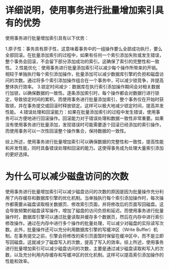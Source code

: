 # 详细说明，使用事务进行批量增加索引具有的优势

使用事务进行批量增加索引具有以下优势：

1.原子性：事务具有原子性，这意味着事务中的一组操作要么全部成功执行，要么全部回滚。在批量添加索引的过程中，如果有任何一个索引添加失败或发生错误，整个事务会回滚，不会留下部分添加成功的索引。这确保了索引的完整性和一致性。
2.性能优化：使用事务进行批量添加索引可以减少每个操作所带来的开销。相较于单独执行每个索引添加操作，批量添加可以减少数据库引擎的负担和磁盘访问的次数。通过将多个索引添加操作组合在一个事务中，可以减少锁竞争，并提高整体执行效率。
3.锁定时间减少：数据库在执行索引添加操作期间会对相关数据行加锁，以确保数据的一致性。逐条添加索引时，每个操作都会对数据行进行锁定，导致锁定时间的累积。而使用事务进行批量添加索引，整个事务仅在开始时获取锁，并在事务提交或回滚时释放锁定。这样可以极大地减少锁定时间，提高并发性能。
4.错误处理和回滚能力：如果在批量添加索引的过程中发生错误，使用事务可以方便地进行回滚操作。回滚能力对于错误处理和数据一致性非常重要。如果没有使用事务进行批量添加，发现错误时可能需要逐个回滚已经添加的索引操作，而使用事务可以一次性回滚整个操作集合，保持数据的一致性。

综上所述，使用事务进行批量增加索引可以确保数据的完整性和一致性，提高性能和并发性能，同时具备错误处理和回滚的能力。这使得事务成为处理大量索引添加的更好选择。



# 为什么可以减少磁盘访问的次数

​	使用事务进行批量增加索引可以减少磁盘访问的次数的原因是因为批量操作充分利用了内存缓存和数据库引擎的优化机制。
​	当单独执行每个索引添加操作时，每次操作都需要从磁盘读取相关数据页、修改索引页面，并将修改后的页面写回磁盘。这会导致频繁的磁盘读写操作，增加了磁盘的访问负担和延迟。
​	而使用事务进行批量操作时，数据库引擎可以通过批量读取并缓存多个数据页，然后在内存中进行索引修改操作。通过在内存中进行多个操作的批量处理，可以减少对磁盘的实际读写次数。
​	此外，批量操作还可以充分利用数据库引擎的写缓冲区（Write Buffer）机制。在事务提交之前，引擎会将修改的索引页面暂时保留在缓冲区中，而不是立即写回磁盘。这就减少了磁盘写入的次数，提高了写入的效率。
​	综上所述，使用事务进行批量增加索引可以减少磁盘访问的次数，主要是通过减少磁盘读取和写入的次数，以及充分利用内存缓存和写缓冲区的优化机制。这样可以提高索引添加操作的性能和效率。